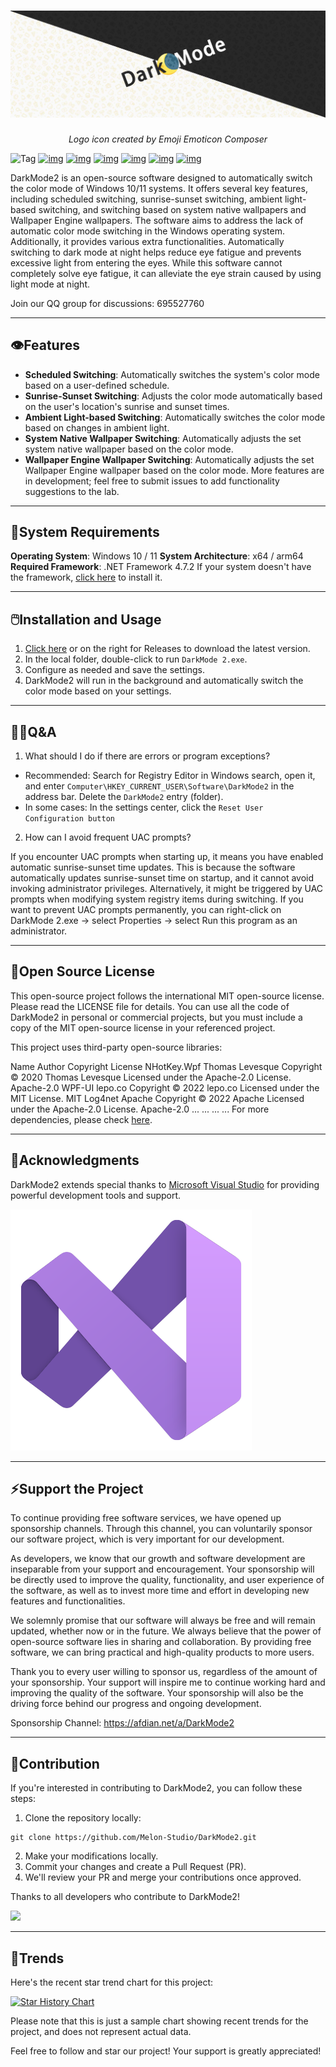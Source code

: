 # ![Logo](./docs/dark.jpg)

<p align="center"><i>Logo icon created by Emoji Emoticon Composer</i></p>

![Tag](https://img.shields.io/github/tag/Melon-Studio/DarkMode2.svg) 
[![img](https://camo.githubusercontent.com/4c5e9973d91f9ac30425d8cdef2fb574b50f64e21cdad202be047f3848021b0a/68747470733a2f2f696d672e736869656c64732e696f2f6769746875622f666f726b732f4d656c6f6e2d53747564696f2f4461726b4d6f6465323f7374796c653d666c61742d737175617265)](https://github.com/Melon-Studio/DarkMode2/blob/master) 
[![img](https://camo.githubusercontent.com/b76728bc1c74684ee31f0be49f10ff005cd400a1ddae507d304be940b2a51412/68747470733a2f2f696d672e736869656c64732e696f2f6769746875622f73746172732f4d656c6f6e2d53747564696f2f4461726b4d6f6465323f7374796c653d666c61742d737175617265)](https://github.com/Melon-Studio/DarkMode2/blob/master) 
[![img](https://camo.githubusercontent.com/560c4d1a2d4d97df23b5148747dc88de44f51fdcb25254bb34144a041d7aaa22/68747470733a2f2f696d672e736869656c64732e696f2f6769746875622f6973737565732f4d656c6f6e2d53747564696f2f4461726b4d6f6465323f7374796c653d666c61742d737175617265)](https://github.com/Melon-Studio/DarkMode2/blob/master) 
[![img](https://camo.githubusercontent.com/5977bd502d8bba7c7aa9f76c04b1fc95ec64986900044e0c4e07b19ba5b9696f/68747470733a2f2f696d672e736869656c64732e696f2f6769746875622f6c6963656e73652f4d656c6f6e2d53747564696f2f4461726b4d6f6465323f7374796c653d666c61742d737175617265)](https://github.com/Melon-Studio/DarkMode2/blob/master) 
[![img](https://camo.githubusercontent.com/e9fbca5d0b8195869f2368539ad6eb31d979abd866bb8e4fc3165b5fae627f9a/68747470733a2f2f696d672e736869656c64732e696f2f6769746875622f6c6173742d636f6d6d69742f4d656c6f6e2d53747564696f2f4461726b4d6f6465323f7374796c653d666c61742d737175617265)](https://camo.githubusercontent.com/e9fbca5d0b8195869f2368539ad6eb31d979abd866bb8e4fc3165b5fae627f9a/68747470733a2f2f696d672e736869656c64732e696f2f6769746875622f6c6173742d636f6d6d69742f4d656c6f6e2d53747564696f2f4461726b4d6f6465323f7374796c653d666c61742d737175617265) 
[![img](https://camo.githubusercontent.com/05e612beecc0f77dc26faecb1b367a4323d11713fbc50c9a0904cca36fd24de2/68747470733a2f2f696d672e736869656c64732e696f2f6769746875622f64697363757373696f6e732f4d656c6f6e2d53747564696f2f4461726b4d6f6465323f7374796c653d666c61742d737175617265)](https://camo.githubusercontent.com/05e612beecc0f77dc26faecb1b367a4323d11713fbc50c9a0904cca36fd24de2/68747470733a2f2f696d672e736869656c64732e696f2f6769746875622f64697363757373696f6e732f4d656c6f6e2d53747564696f2f4461726b4d6f6465323f7374796c653d666c61742d737175617265)


DarkMode2 is an open-source software designed to automatically switch the color mode of Windows 10/11 systems. It offers several key features, including scheduled switching, sunrise-sunset switching, ambient light-based switching, and switching based on system native wallpapers and Wallpaper Engine wallpapers. The software aims to address the lack of automatic color mode switching in the Windows operating system. Additionally, it provides various extra functionalities. Automatically switching to dark mode at night helps reduce eye fatigue and prevents excessive light from entering the eyes. While this software cannot completely solve eye fatigue, it can alleviate the eye strain caused by using light mode at night.

Join our QQ group for discussions: 695527760

---

## 👁️Features

- **Scheduled Switching**: Automatically switches the system's color mode based on a user-defined schedule.
- **Sunrise-Sunset Switching**: Adjusts the color mode automatically based on the user's location's sunrise and sunset times.
- **Ambient Light-based Switching**: Automatically switches the color mode based on changes in ambient light.
- **System Native Wallpaper Switching**: Automatically adjusts the set system native wallpaper based on the color mode.
- **Wallpaper Engine Wallpaper Switching**: Automatically adjusts the set Wallpaper Engine wallpaper based on the color mode.
More features are in development; feel free to submit issues to add functionality suggestions to the lab.

---

## 📀System Requirements

**Operating System**: Windows 10 / 11
**System Architecture**: x64 / arm64
**Required Framework**: .NET Framework 4.7.2
If your system doesn't have the framework, [click here](https://dotnet.microsoft.com/en-us/download/dotnet-framework/thank-you/net472-web-installer) to install it.

---

## 🖱️Installation and Usage

1. [Click here](https://github.com/Melon-Studio/DarkMode2/releases) or on the right for Releases to download the latest version.
2. In the local folder, double-click to run `DarkMode 2.exe`.
3. Configure as needed and save the settings.
4. DarkMode2 will run in the background and automatically switch the color mode based on your settings.

---

## 😶‍🌫️Q&A

1. What should I do if there are errors or program exceptions?

 - Recommended: Search for 
Registry Editor in Windows search, open it, and enter 
`Computer\HKEY_CURRENT_USER\Software\DarkMode2` in the address bar. Delete the 
`DarkMode2` entry (folder).
 - In some cases: In the settings center, click the 
`Reset User Configuration button`

2. How can I avoid frequent UAC prompts?

If you encounter UAC prompts when starting up, it means you have enabled automatic sunrise-sunset time updates. This is because the software automatically updates sunrise-sunset time on startup, and it cannot avoid invoking administrator privileges. Alternatively, it might be triggered by UAC prompts when modifying system registry items during switching. If you want to prevent UAC prompts permanently, you can right-click on 
DarkMode 2.exe -> select 
Properties -> select 
Run this program as an administrator.

---

## 🧷Open Source License

This open-source project follows the international MIT open-source license. Please read the LICENSE file for details. You can use all the code of DarkMode2 in personal or commercial projects, but you must include a copy of the MIT open-source license in your referenced project.

This project uses third-party open-source libraries:

Name	Author	Copyright	License
NHotKey.Wpf	Thomas Levesque	Copyright © 2020 Thomas Levesque Licensed under the Apache-2.0 License.	Apache-2.0
WPF-UI	lepo.co	Copyright © 2022 lepo.co Licensed under the MIT License.	MIT
Log4net	Apache	Copyright © 2022 Apache Licensed under the Apache-2.0 License.	Apache-2.0
...	...	...	...
For more dependencies, please check [here](https://github.com/Melon-Studio/DarkMode2/network/dependencies).

---

## 🥰Acknowledgments

DarkMode2 extends special thanks to  [Microsoft Visual Studio](https://visualstudio.microsoft.com/)  for providing powerful development tools and support.

![IDE](./docs/IDE.svg)

---

## ⚡Support the Project

To continue providing free software services, we have opened up sponsorship channels. Through this channel, you can voluntarily sponsor our software project, which is very important for our development.

As developers, we know that our growth and software development are inseparable from your support and encouragement. Your sponsorship will be directly used to improve the quality, functionality, and user experience of the software, as well as to invest more time and effort in developing new features and functionalities.

We solemnly promise that our software will always be free and will remain updated, whether now or in the future. We always believe that the power of open-source software lies in sharing and collaboration. By providing free software, we can bring practical and high-quality products to more users.

Thank you to every user willing to sponsor us, regardless of the amount of your sponsorship. Your support will inspire me to continue working hard and improving the quality of the software. Your sponsorship will also be the driving force behind our progress and ongoing development.

Sponsorship Channel: https://afdian.net/a/DarkMode2

---

## 🎉Contribution

If you're interested in contributing to DarkMode2, you can follow these steps:

1. Clone the repository locally:
```
git clone https://github.com/Melon-Studio/DarkMode2.git
```
2. Make your modifications locally.
3. Commit your changes and create a Pull Request (PR).
4. We'll review your PR and merge your contributions once approved.

Thanks to all developers who contribute to DarkMode2!

<a href="https://github.com/Melon-Studio/DarkMode2/graphs/contributors">
  <img src="https://contrib.rocks/image?repo=Melon-Studio/DarkMode2" />
</a>

---

## 📶Trends
Here's the recent star trend chart for this project:

[![Star History Chart](https://api.star-history.com/svg?repos=Melon-Studio/DarkMode,Melon-Studio/DarkMode2&type=Date)](https://star-history.com/#Melon-Studio/DarkMode&Melon-Studio/DarkMode2&Date)

Please note that this is just a sample chart showing recent trends for the project, and does not represent actual data.

Feel free to follow and star our project! Your support is greatly appreciated!
